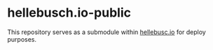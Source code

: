 # hellebusch.io-public

This repository serves as a submodule within [hellebusc.io](https://github.com/sahellebusch/hellebusch.io) for deploy purposes.  
